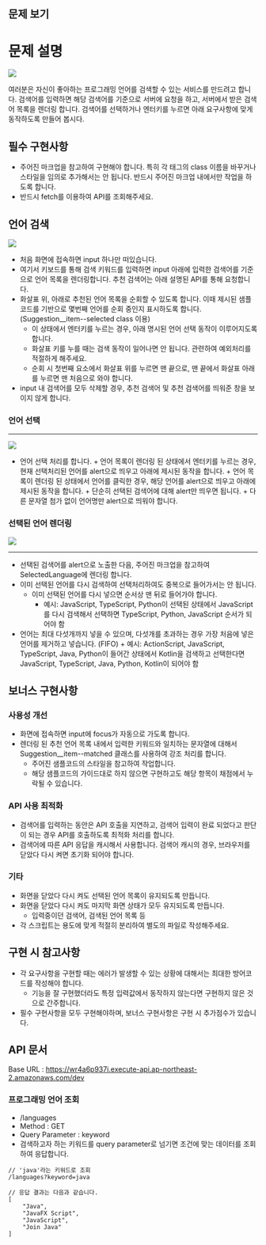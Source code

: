 ## 문제 보기

# 문제 설명

<img src="./images/main.png">

여러분은 자신이 좋아하는 프로그래밍 언어를 검색할 수 있는 서비스를 만드려고 합니다. 검색어를 입력하면 해당 검색어를 기준으로 서버에 요청을 하고, 서버에서 받은 검색어 목록을 렌더링 합니다. 검색어를 선택하거나 엔터키를 누르면 아래 요구사항에 맞게 동작하도록 만들어 봅시다.

## 필수 구현사항

- 주어진 마크업을 참고하여 구현해야 합니다. 특히 각 태그의 class 이름을 바꾸거나 스타일을 임의로 추가해서는 안 됩니다. 반드시 주어진 마크업 내에서만 작업을 하도록 합니다.
- 반드시 fetch를 이용하여 API를 조회해주세요.
  <br>

## 언어 검색

<img src="./images/select.gif">

- 처음 화면에 접속하면 input 하나만 떠있습니다.
- 여기서 키보드를 통해 검색 키워드를 입력하면 input 아래에 입력한 검색어를 기준으로 언어 목록을 렌더링합니다. 추천 검색어는 아래 설명된 API를 통해 요청합니다.
- 화살표 위, 아래로 추천된 언어 목록을 순회할 수 있도록 합니다. 이때 제시된 샘플 코드를 기반으로 몇번째 언어를 순회 중인지 표시하도록 합니다. (Suggestion\_\_item--selected class 이용)
  - 이 상태에서 엔터키를 누르는 경우, 아래 명시된 언어 선택 동작이 이루어지도록 합니다.
  - 화살표 키를 누를 때는 검색 동작이 일어나면 안 됩니다. 관련하여 예외처리를 적절하게 해주세요.
  - 순회 시 첫번째 요소에서 화살표 위를 누르면 맨 끝으로, 맨 끝에서 화살표 아래를 누르면 맨 처음으로 와야 합니다.
- input 내 검색어를 모두 삭제할 경우, 추천 검색어 및 추천 검색어를 띄워준 창을 보이지 않게 합니다.

### 언어 선택

---

<img src="./images/search.gif">

- 언어 선택 처리를 합니다. + 언어 목록이 렌더링 된 상태에서 엔터키를 누르는 경우, 현재 선택처리된 언어를 alert으로 띄우고 아래에 제시된 동작을 합니다. + 언어 목록이 렌더링 된 상태에서 언어를 클릭한 경우, 해당 언어를 alert으로 띄우고 아래에 제시된 동작을 합니다. + 단순히 선택된 검색어에 대해 alert만 띄우면 됩니다. + 다른 문자열 첨가 없이 언어명만 alert으로 띄워야 합니다.
  <br>

### 선택된 언어 렌더링

<img src="./images/selected.gif">

---

- 선택된 검색어를 alert으로 노출한 다음, 주어진 마크업을 참고하여 SelectedLanguage에 렌더링 합니다.
- 이미 선택된 언어를 다시 검색하여 선택처리하여도 중복으로 들어가서는 안 됩니다.
  - 이미 선택된 언어를 다시 넣으면 순서상 맨 뒤로 들어가야 합니다.
    - 예시: JavaScript, TypeScript, Python이 선택된 상태에서 JavaScript를 다시 검색해서 선택하면 TypeScript, Python, JavaScript 순서가 되어야 함
- 언어는 최대 다섯개까지 넣을 수 있으며, 다섯개를 초과하는 경우 가장 처음에 넣은 언어를 제거하고 넣습니다. (FIFO) + 예시: ActionScript, JavaScript, TypeScript, Java, Python이 들어간 상태에서 Kotlin을 검색하고 선택한다면 JavaScript, TypeScript, Java, Python, Kotlin이 되어야 함
  <br>

## 보너스 구현사항

### 사용성 개선

- 화면에 접속하면 input에 focus가 자동으로 가도록 합니다.
- 렌더링 된 추천 언어 목록 내에서 입력한 키워드와 일치하는 문자열에 대해서 Suggestion\_\_item--matched 클래스를 사용하여 강조 처리를 합니다.
  - 주어진 샘플코드의 스타일을 참고하여 작업합니다.
  - 해당 샘플코드의 가이드대로 하지 않으면 구현하고도 해당 항목이 채점에서 누락될 수 있습니다.

### API 사용 최적화

- 검색어를 입력하는 동안은 API 호출을 지연하고, 검색어 입력이 완료 되었다고 판단이 되는 경우 API를 호출하도록 최적화 처리를 합니다.
- 검색어에 따른 API 응답을 캐시해서 사용합니다. 검색어 캐시의 경우, 브라우저를 닫았다 다시 켜면 초기화 되어야 합니다.

### 기타

- 화면을 닫았다 다시 켜도 선택된 언어 목록이 유지되도록 만듭니다.
- 화면을 닫았다 다시 켜도 마지막 화면 상태가 모두 유지되도록 만듭니다.
  - 입력중이던 검색어, 검색된 언어 목록 등
- 각 스크립트는 용도에 맞게 적절히 분리하여 별도의 파일로 작성해주세요.

## 구현 시 참고사항

- 각 요구사항을 구현할 때는 에러가 발생할 수 있는 상황에 대해서는 최대한 방어코드를 작성해야 합니다.
  - 기능을 잘 구현했더라도 특정 입력값에서 동작하지 않는다면 구현하지 않은 것으로 간주합니다.
- 필수 구현사항을 모두 구현해야하며, 보너스 구현사항은 구현 시 추가점수가 있습니다.

## API 문서

Base URL : https://wr4a6p937i.execute-api.ap-northeast-2.amazonaws.com/dev

### 프로그래밍 언어 조회

- /languages
- Method : GET
- Query Parameter : keyword
- 검색하고자 하는 키워드를 query parameter로 넘기면 조건에 맞는 데이터를 조회하여 응답합니다.

```
// 'java'라는 키워드로 조회
/languages?keyword=java

// 응답 결과는 다음과 같습니다.
[
	"Java",
	"JavaFX Script",
	"JavaScript",
	"Join Java"
]
```
